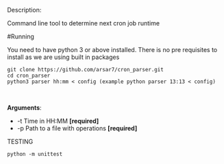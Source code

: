 Description:

Command line tool to determine next cron job runtime


#Running

You need to have python 3 or above installed. There is no pre requisites to install as we are using built in packages 

~~~
git clone https://github.com/arsar7/cron_parser.git
cd cron_parser
python3 parser hh:mm < config (example python parser 13:13 < config)
~~~


<br>

**Arguments**:

* -t Time in HH:MM **[required]**
* -p Path to a file with operations **[required]**


TESTING
~~~
python -m unittest 
~~~